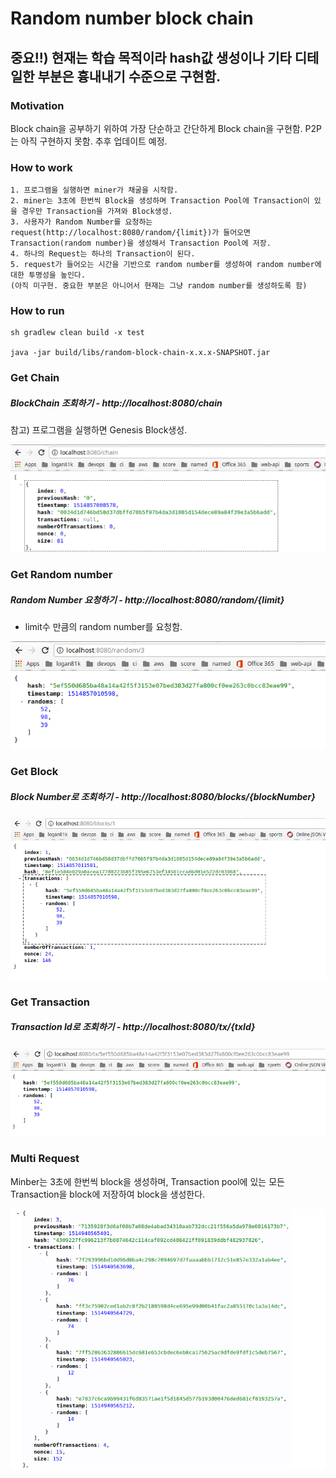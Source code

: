 # Random number block chain

## 중요!!) 현재는 학습 목적이라 hash값 생성이나 기타 디테일한 부분은 흉내내기 수준으로 구현함.   

### Motivation

Block chain을 공부하기 위하여 가장 단순하고 간단하게 Block chain을 구현함.
P2P는 아직 구현하지 못함. 추후 업데이트 예정.


### How to work

```
1. 프로그램을 실행하면 miner가 채굴을 시작함. 
2. miner는 3초에 한번씩 Block을 생성하며 Transaction Pool에 Transaction이 있을 경우만 Transaction을 가져와 Block생성.
3. 사용자가 Random Number를 요청하는 request(http://localhost:8080/random/{limit})가 들어오면 
Transaction(random number)을 생성해서 Transaction Pool에 저장.
4. 하나의 Request는 하나의 Transaction이 된다.
5. request가 들어오는 시간을 기반으로 random number를 생성하여 random number에 대한 투명성을 높인다.
(아직 미구현. 중요한 부분은 아니어서 현재는 그냥 random number를 생성하도록 함)
```

### How to run

```
sh gradlew clean build -x test

java -jar build/libs/random-block-chain-x.x.x-SNAPSHOT.jar
```

### Get Chain 
##### BlockChain 조회하기 - http://localhost:8080/chain

참고) 프로그램을 실행하면 Genesis Block생성.

![alt tag](./doc/GenesisBlock.png)

### Get Random number
##### Random Number 요청하기 - http://localhost:8080/random/{limit}

- limit수 만큼의 random number를 요청함.

![alt tag](./doc/GetBlockChain.png)

 
### Get Block 
##### Block Number로 조회하기 - http://localhost:8080/blocks/{blockNumber} 

![alt tag](./doc/GetBlocks.png)


### Get Transaction 
##### Transaction Id로 조회하기 - http://localhost:8080/tx/{txId}

![alt tag](./doc/GetTransactions.png)


### Multi Request 

Minber는 3초에 한번씩 block을 생성하며, Transaction pool에 있는 모든 Transaction을 block에 저장하여 block을 생성한다. 

![alt tag](./doc/MultiRequest.png)
